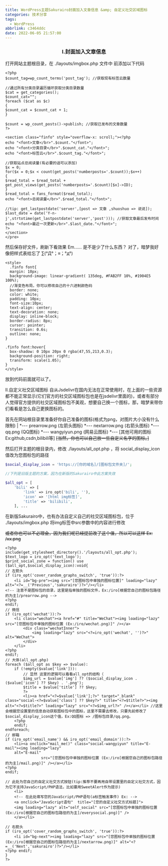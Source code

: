 ```yaml
---
title: WordPress主题Sakurairo封面加入文章信息 &amp; 自定义社交区域图标
categories: 技术分享
tags:
  - WordPress
abbrlink: c3464ddc
date: 2022-06-05 21:57:00
---
```

<center><h3>I.封面加入文章信息</h3></center>
打开网站主题根目录，在 ./layouts/imgbox.php 文件中
<?php if (iro_opt('infor_bar_style') === 'v2') : ?>前添加以下代码

    <?php
    $count_tag=wp_count_terms('post_tag'); //获取现有标签云数量

    //通过所有分类目录遍历循环获取分类目录数量
    $cat = get_categories(); 
    $count_cat="";
    foreach ($cat as $c)
    {
    $count_cat = $count_cat + 1;
    }

    $count = wp_count_posts()->publish; //获取已发布的文章数量
    ?>

    <section class="finfo" style="overflow-x: scroll;"><?php
    echo "<font>文章</br>".$count."</font>";
    echo "<font>分类目录</br>".$count_cat."</font>";
    echo "<font>标签云</br>".$count_tag."</font>";

    //获取站点总阅读量(有必要的话可以添加)
    $x = 0;
    for($x = 0;$x < count(get_posts('numberposts='.$count));$x++)
    {
    $read_total = $read_total + get_post_views(get_posts('numberposts='.$count)[$x]->ID);
    }
    $read_total = fans_format($read_total); 
    echo "<font>总阅读量</br>".$read_total."</font>";

    //tip: get_lastpostdate('server',[post => 文章 ,shuoshuo => 说说]);
    $last_date = date('Y-n-j',strtotime(get_lastpostdate('server','post'))); //获取文章最后发布时间
    echo "<font>最近一次更新</br>".$last_date."</font>";
    ?>
    </section>
    </pre>

然后保存好文件，刷新下看效果
Em......
是不是少了什么东西？
对了，暗梦我好像把样式表给忘了 ∑(°Д°；≡；°д°)


    <style>
      .finfo font{
      margin: 10px;
      background-image: linear-gradient( 135deg, #FAB2FF 10%, #1904E5 100%); 
      //渐变色布局，你可以修改自己的十六进制颜色码
      border: none;
      color: white;
      padding: 10px;
      font-size:10px;
      text-align: center;
      text-decoration: none;
      display: inline-block;
      border-radius: 8px;
      cursor: pointer;
      transition: 0.6s;
      outline: none;
    }

    .finfo font:hover{
      box-shadow: 0 10px 20px 0 rgba(47,55,213,0.3);
      background-position: right;
      transform: scale(1.05);
    }
    </style>

放到代码前面就可以了。

II.自定义社交区域图标
自从Jsdelivr在国内无法在正常使用时，在上面的一些资源都不能正常显示(它们官方的社交区域图标包也是在jsdelivr里面的)，或者有部分人觉得官方提供的社交区域图标包不美观，想要自己换一个图标，那，暗梦来带你们看看是怎么自己更换图标的。

首先在网站根目录里准备好你自己准备的图标(格式为png，对图片大小没有什么限制)
    |
    *--- prearrow.png (左箭头图标)
    *--- nextarrow.png (右箭头图标)
    *--- qq.png (QQ图标)
    *--- wangyiyun.png (网易云图标)
    *--- [其他可用的图标 Ex:github,csdn,bilibili等]
<del datetime="2022-06-05T13:55:59+00:00">[当然，你也可以自己放一些自定义名字的图标。]</del>

然后打开主题的根目录内，修改 ./layouts/all_opt.php ，将 social_display_icon值改为您图标包的路径
```php
$social_display_icon = 'https://[你的域名]/[图标包文件夹]/';

//下列是旧版主题的方案，因为在新版的Sakurairo中此方案失效

$all_opt = [
    'bili' => [
        'link' => iro_opt('bili', ''),
        'icon' => '[html img标签]',
        'title' => 'bilibili',
    ], ...
```
在新版Sakurairo中，也有办法自定义自己的社交区域图标包，位于 ./layouts/imgbox.php
将img标签中src参数<?=$social_display_icon?>中的内容进行修改

<del datetime="2022-06-05T13:39:20+00:00">或者你也可以不必理会，因为我们呢已经提前改了这个值，所以可以这样
Ex: <?=$social_display_icon?>/xx.png
</del>

    <?php
    include(get_stylesheet_directory().'/layouts/all_opt.php');
    $text_logo = iro_opt('text_logo');
    $print_social_zone = function() use ($all_opt,$social_display_icon):void{
    // 左箭头
    if (iro_opt('cover_random_graphs_switch', 'true')):?>
        <li id="bg-pre"><img src="[您图标包中单独的图标位置]" loading="lazy" alt="<?=__('Previous','sakurairo')?>"/></li>
    <!-- 注意不是图标包的目录，这里是指单独的图标文件，Ex:/iro[根据您自己的图标包路径的为主]/prearrow.png -->
    <?php
    endif;
    // 微信
    if (iro_opt('wechat')):?>
        <li class="wechat"><a href="#" title="WeChat"><img loading="lazy" src="[您图标包中单独的图标位置 (Ex:/iro/wechat.png)]" /></a>
            <div class="wechatInner">
                <img loading="lazy" src="<?=iro_opt('wechat', '')?>" alt="WeChat">
            </div>
        </li>
    <?php
    endif;
    // 大体(all_opt.php)
    foreach ($all_opt as $key => $value):
        if (!empty($value['link'])):
            // 显然 这里的逻辑可以看看all_opt的结构（
            $img_url = $value['img'] ?? ($social_display_icon . ($value['icon'] ?? $key) . '.png');
            $title = $value['title'] ?? $key;
            ?>
            <li><a href="<?=$value['link'];?>" target="_blank" class="social-<?=$value['class'] ?? $key?>" title="<?=$title?>"><img alt="<?=$title?>" loading="lazy" src="<?=$img_url?>" /></a></li> //这里会根据您设置里的信息自动获取图标包中的图标，这里不需要去修改，只要先前修改了$social_display_icon这个值，Ex:QQ图标 => /图标包目录/qq.png。
        <?php
        endif;
    endforeach;
    // 邮箱
    if (iro_opt('email_name') && iro_opt('email_domain')):?>
        <li><a onclick="mail_me()" class="social-wangyiyun" title="E-mail"><img loading="lazy"
        alt="E-mail"
                    src="[您图标包中单独的图标位置 (Ex:/iro[根据您自己的图标包路径的为主]/mail.png)]" /></a></li>
    <?php
    endif;

    // 此处为您自己的自定义社交方式按钮(tip:推荐不要再用自带设置里的自定义社交方式，因为它不支持JavaScript/PHP语法，比如要用SweetAlert作为提示)
        <li>
        <!-- 在此处填写您的JavaScript/PHP语句(a标签触发事件) Ex: -->
        <a onclick="JavaScript语句"  title="[您的自定义社交方式标题]">
        <img loading="lazy" alt="self_social" src="[您图标包中单独的图标位置 (Ex:/iro[根据您自己的图标包路径的为主]/everysocial.png)]" />
        </a></li>

    // 右箭头
    if (iro_opt('cover_random_graphs_switch', 'true')):?>
        <li id="bg-next"><img loading="lazy" src="[您图标包中单独的图标位置 (Ex:/iro[根据您自己的图标包路径的为主]/nextarrow.png)]" alt="<?=__('Next','sakurairo')?>"/></li>
    <?php endif;
    }
    ?>
